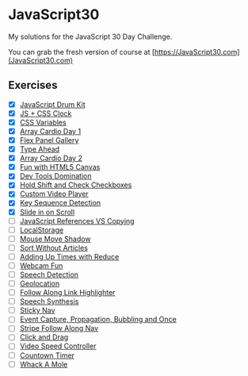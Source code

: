 # JavaScript30

My solutions for the JavaScript 30 Day Challenge.

You can grab the fresh version of course at [https://JavaScript30.com](JavaScript30.com)

## Exercises

- [x] [JavaScript Drum Kit](https://jdakowicz.github.io/javascript30/01%20-%20JavaScript%20Drum%20Kit/)
- [x] [JS + CSS Clock](https://jdakowicz.github.io/javascript30/02%20-%20JS%20+%20CSS%20Clock/)
- [x] [CSS Variables](https://jdakowicz.github.io/javascript30/03%20-%20CSS%20Variables/)
- [x] [Array Cardio Day 1](https://jdakowicz.github.io/javascript30/04%20-%20Array%20Cardio%20Day%201/)
- [x] [Flex Panel Gallery](https://jdakowicz.github.io/javascript30/05%20-%20Flex%20Panel%20Gallery/)
- [x] [Type Ahead](https://jdakowicz.github.io/javascript30/06%20-%20Type%20Ahead/)
- [x] [Array Cardio Day 2](https://jdakowicz.github.io/javascript30/07%20-%20Array%20Cardio%20Day%202/)
- [x] [Fun with HTML5 Canvas](https://jdakowicz.github.io/javascript30/08%20-%20Fun%20with%20HTML5%20Canvas/)
- [x] [Dev Tools Domination](https://jdakowicz.github.io/javascript30/09%20-%20Dev%20Tools%20Domination/)
- [x] [Hold Shift and Check Checkboxes](https://jdakowicz.github.io/javascript30/10%20-%20Hold%20Shift%20and%20Check%20Checkboxes/)
- [x] [Custom Video Player](https://jdakowicz.github.io/javascript30/11%20-%20Custom%20Video%20Player/)
- [x] [Key Sequence Detection](https://jdakowicz.github.io/javascript30/12%20-%20Key%20Sequence%20Detection/)
- [x] [Slide in on Scroll](https://jdakowicz.github.io/javascript30/13%20-%20Slide%20in%20on%20Scroll/)
- [ ] [JavaScript References VS Copying](https://jdakowicz.github.io/javascript30/14%20-%20JavaScript%20References%20VS%20Copying/)
- [ ] [LocalStorage](https://jdakowicz.github.io/javascript30/15%20-%20LocalStorage/)
- [ ] [Mouse Move Shadow](https://jdakowicz.github.io/javascript30/16%20-%20Mouse%20Move%20Shadow/)
- [ ] [Sort Without Articles](https://jdakowicz.github.io/javascript30/17%20-%20Sort%20Without%20Articles/)
- [ ] [Adding Up Times with Reduce](https://jdakowicz.github.io/javascript30/18%20-%20Adding%20Up%20Times%20with%20Reduce/)
- [ ] [Webcam Fun](https://jdakowicz.github.io/javascript30/19%20-%20Webcam%20Fun/)
- [ ] [Speech Detection](https://jdakowicz.github.io/javascript30/20%20-%20Speech%20Detection/)
- [ ] [Geolocation](https://jdakowicz.github.io/javascript30/21%20-%20Geolocation/)
- [ ] [Follow Along Link Highlighter](https://jdakowicz.github.io/javascript30/22%20-%20Follow%20Along%20Link%20Highlighter/)
- [ ] [Speech Synthesis](https://jdakowicz.github.io/javascript30/23%20-%20Speech%20Synthesis/)
- [ ] [Sticky Nav](https://jdakowicz.github.io/javascript30/24%20-%20Sticky%20Nav/)
- [ ] [Event Capture, Propagation, Bubbling and Once](https://jdakowicz.github.io/javascript30/25%20-%20Event%20Capture,%20Propagation,%20Bubbling%20and%20Once/)
- [ ] [Stripe Follow Along Nav](https://jdakowicz.github.io/javascript30/26%20-%20Stripe%20Follow%20Along%20Nav/)
- [ ] [Click and Drag](https://jdakowicz.github.io/javascript30/27%20-%20Click%20and%20Drag/)
- [ ] [Video Speed Controller](https://jdakowicz.github.io/javascript30/28%20-%20Video%20Speed%20Controller/)
- [ ] [Countown Timer](https://jdakowicz.github.io/javascript30/29%20-%20Countown%20Timer/)
- [ ] [Whack A Mole](https://jdakowicz.github.io/javascript30/30%20-%20Whack%20A%20Mole/)
